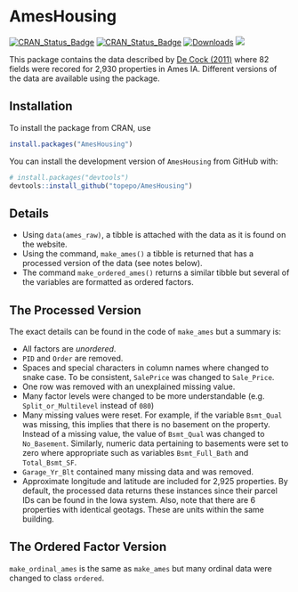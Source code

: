 # AmesHousing


[![CRAN_Status_Badge](http://www.r-pkg.org/badges/version/AmesHousing)](http://cran.r-project.org/web/packages/AmesHousing)
[![CRAN_Status_Badge](http://www.r-pkg.org/badges/version/AmesHousing)](http://cran.rstudio.com/package=AmesHousing)
[![Downloads](http://cranlogs.r-pkg.org/badges/AmesHousing)](http://cran.rstudio.com/package=AmesHousing)
![](https://img.shields.io/badge/lifecycle-maturing-blue.svg)

This package contains the data described by [De Cock (2011)](http://ww2.amstat.org/publications/jse/v19n3/decock.pdf) where 82 fields were recored for 2,930 properties in Ames IA. Different versions of the data are available using the package. 

## Installation

To install the package from CRAN, use

```r
install.packages("AmesHousing")
```

You can install the development version of `AmesHousing` from GitHub with:

``` r
# install.packages("devtools")
devtools::install_github("topepo/AmesHousing")
```

## Details

* Using `data(ames_raw)`, a tibble is attached with the data as it is found on the website. 
* Using the command, `make_ames()` a tibble is returned that has a processed version of the data (see notes below). 
* The command `make_ordered_ames()` returns a similar tibble but several of the variables are formatted as ordered factors. 

## The Processed Version

The exact details can be found in the code of `make_ames` but a summary is:

 * All factors are _unordered_.
 * `PID` and `Order` are removed. 
 * Spaces and special characters in column names where changed to snake case. To be consistent, `SalePrice` was changed to `Sale_Price`. 
 * One row was removed with an unexplained missing value. 
 * Many factor levels were changed to be more understandable (e.g. `Split_or_Multilevel` instead of `080`)
 * Many missing values were reset. For example, if the variable `Bsmt_Qual` was missing, this implies that there is no basement on the property. Instead of a missing value, the value of `Bsmt_Qual` was changed to `No_Basement`. Similarly, numeric data pertaining to basements were set to zero where appropriate such as variables `Bsmt_Full_Bath` and `Total_Bsmt_SF`.
* `Garage_Yr_Blt` contained many missing data and was removed. 
* Approximate longitude and latitude are included for 2,925 properties. By default, the processed data returns these instances since their parcel IDs can be found in the Iowa system. Also, note that there are 6 properties with identical geotags. These are units within the same building. 

## The Ordered Factor Version

`make_ordinal_ames` is the same as `make_ames` but many ordinal data were changed to class `ordered`. 
